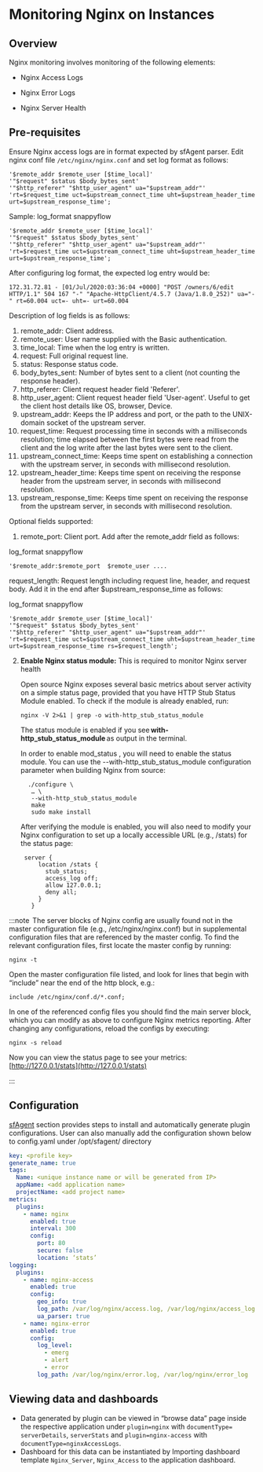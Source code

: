 # Monitoring Nginx on Instances

## Overview

Nginx monitoring involves monitoring of the following elements: 

- Nginx Access Logs
- Nginx Error Logs 

- Nginx Server Health 

## Pre-requisites 

Ensure Nginx access logs are in format expected by sfAgent parser. Edit nginx conf file `/etc/nginx/nginx.conf` and set log format as follows: 	

```
'$remote_addr $remote_user [$time_local]'  
'"$request" $status $body_bytes_sent' 
'"$http_referer" "$http_user_agent" ua="$upstream_addr"' 
'rt=$request_time uct=$upstream_connect_time uht=$upstream_header_time urt=$upstream_response_time'; 
```

Sample: log_format snappyflow 

```
'$remote_addr $remote_user [$time_local]'
'"$request" $status $body_bytes_sent'
'"$http_referer" "$http_user_agent" ua="$upstream_addr"'
'rt=$request_time uct=$upstream_connect_time uht=$upstream_header_time urt=$upstream_response_time';
```

After configuring log format, the expected log entry would be: 

```
172.31.72.81 - [01/Jul/2020:03:36:04 +0000] "POST /owners/6/edit HTTP/1.1" 504 167 "-" "Apache-HttpClient/4.5.7 (Java/1.8.0_252)" ua="-" rt=60.004 uct=- uht=- urt=60.004 
```

Description of log fields is as follows: 

<ol class="order_list">
    <li>remote_addr:  Client address.</li>
    <li>remote_user:  User name supplied with the Basic authentication.</li>
    <li>time_local:  Time when the log entry is written.</li>
    <li>request:  Full original request line.</li>
    <li>status:  Response status code.</li>
    <li>body_bytes_sent:  Number of bytes sent to a client (not counting the response header).</li>
    <li>http_referer:   Client request header field 'Referer'.</li>
    <li>http_user_agent:  Client request header field 'User-agent'. Useful to get the client host details like OS, browser, Device.</li>
    <li>upstream_addr:  Keeps the IP address and port, or the path to the UNIX-domain socket of the upstream server.</li>
    <li>request_time:  Request processing time in seconds with a milliseconds resolution; time elapsed between the first bytes were read from the client and the log write after the last bytes were sent to the client.</li>
    <li>upstream_connect_time:  Keeps time spent on establishing a connection with the upstream server, in seconds with millisecond resolution.</li>
    <li>upstream_header_time: Keeps time spent on receiving the response header from the upstream server, in seconds with millisecond resolution. </li>
    <li>upstream_response_time:  Keeps time spent on receiving the response from the upstream server, in seconds with millisecond resolution.</li>
</ol>

 Optional fields supported:

 1. remote_port:  Client port. Add after the remote_addr field as follows:

log_format snappyflow
```
'$remote_addr:$remote_port  $remote_user ....
```
request_length:  Request length including request line, header, and request body. Add it in the end after $upstream_response_time as follows:

log_format snappyflow  
  ```
'$remote_addr $remote_user [$time_local]'
'"$request" $status $body_bytes_sent'
'"$http_referer" "$http_user_agent" ua="$upstream_addr"'
'rt=$request_time uct=$upstream_connect_time uht=$upstream_header_time urt=$upstream_response_time rs=$request_length';
  ```
2. **Enable Nginx status module:** This is required to monitor Nginx server health 

   Open source Nginx exposes several basic metrics about server activity on a simple status page, provided that you have HTTP Stub Status Module enabled. To check if the module is already enabled, run: 

   ```shell
   nginx -V 2>&1 | grep -o with-http_stub_status_module 
   ```

   The status module is enabled if you see **with-http_stub_status_module** as output in the terminal. 

   In order to enable mod_status , you will need to enable the status module. You can use the --with-http_stub_status_module configuration parameter when building Nginx from source: 

   ```shell
     ./configure \ 
      … \ 
      --with-http_stub_status_module 
      make 
      sudo make install
   ```

   After verifying the module is enabled, you will also need to modify your Nginx configuration to set up a locally accessible URL (e.g., /stats) for the status page: 

   ```
    server { 
        location /stats { 
          stub_status; 
          access_log off; 
          allow 127.0.0.1; 
          deny all; 
        } 
      } 
   ```

   

:::note
 The server blocks of Nginx config are usually found not in the master configuration file (e.g., /etc/nginx/nginx.conf) but in supplemental configuration files that are referenced by the master config. To find the relevant configuration files, first locate the master config by running: 

`nginx -t` 

Open the master configuration file listed, and look for lines that begin with “include” near the end of the http block, e.g.: 

 

`include /etc/nginx/conf.d/*.conf;`

In one of the referenced config files you should find the main server block, which you can modify as above to configure Nginx metrics reporting. After changing any configurations, reload the configs by executing: 

`nginx -s reload`

Now you can view the status page to see your metrics: 
[http://127.0.0.1/stats](http://127.0.0.1/stats)

:::



## Configuration 

 

[sfAgent](/docs/Quick_Start/getting_started#sfagent) section provides steps to install and automatically generate plugin configurations. User can also manually add the configuration shown below to config.yaml under /opt/sfagent/ directory 

```yaml
key: <profile key> 
generate_name: true 
tags: 
  Name: <unique instance name or will be generated from IP> 
  appName: <add application name> 
  projectName: <add project name> 
metrics: 
  plugins: 
    - name: nginx 
      enabled: true 
      interval: 300 
      config: 
        port: 80 
        secure: false 
        location: ‘stats’ 
logging: 
  plugins: 
    - name: nginx-access 
      enabled: true 
      config: 
        geo_info: true  
        log_path: /var/log/nginx/access.log, /var/log/nginx/access_log 
        ua_parser: true 
    - name: nginx-error 
      enabled: true 
      config: 
        log_level: 
          - emerg 
          - alert 
          - error 
        log_path: /var/log/nginx/error.log, /var/log/nginx/error_log 
```



## Viewing data and dashboards 

 

- Data generated by plugin can be viewed in “browse data” page inside the respective application under `plugin=nginx` with `documentType=` `serverDetails`, `serverStats` and `plugin=nginx-access` with `documentType=nginxAccessLogs`.
- Dashboard for this data can be instantiated by Importing dashboard template `Nginx_Server`, `Nginx_Access` to the application dashboard. 

 

